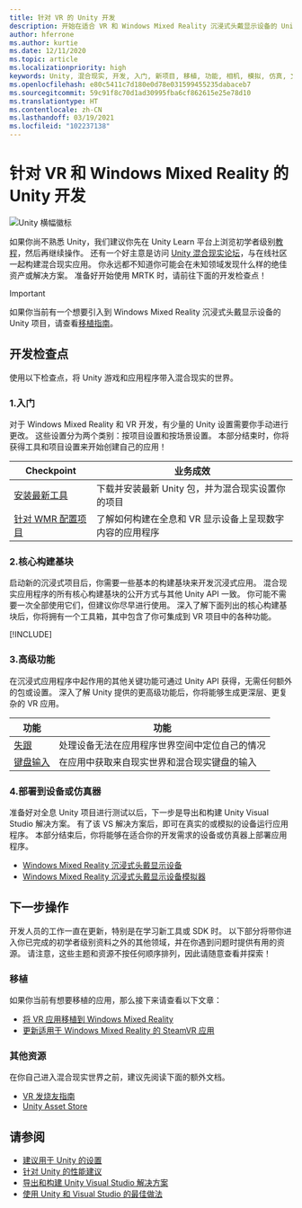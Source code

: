 ```yaml
---
title: 针对 VR 的 Unity 开发
description: 开始在适合 VR 和 Windows Mixed Reality 沉浸式头戴显示设备的 Unity 中构建混合现实应用。
author: hferrone
ms.author: kurtie
ms.date: 12/11/2020
ms.topic: article
ms.localizationpriority: high
keywords: Unity, 混合现实, 开发, 入门, 新项目, 移植, 功能, 相机, 模拟, 仿真, 文档, 混合现实头戴显示设备, windows 混合现实头戴显示设备, 虚拟现实头戴显示设备, 什么是虚拟现实, 什么是增强现实, MRTK, 混合现实工具包, 语音输入, 可定位相机, 仿真器, Azure, 教程
ms.openlocfilehash: e80c5411c7d180e0d78e031599455235dabaceb7
ms.sourcegitcommit: 59c91f8c70d1ad30995fba6cf862615e25e78d10
ms.translationtype: HT
ms.contentlocale: zh-CN
ms.lasthandoff: 03/19/2021
ms.locfileid: "102237138"
---
```

# <a name="unity-development-for-vr-and-windows-mixed-reality"></a>针对 VR 和 Windows Mixed Reality 的 Unity 开发

![Unity 横幅徽标](../images/unity_logo_banner.png)

如果你尚不熟悉 Unity，我们建议你先在 Unity Learn 平台上浏览初学者级别[教程](https://unity3d.com/learn/tutorials)，然后再继续操作。 还有一个好主意是访问 [Unity 混合现实论坛](https://forum.unity3d.com/forums/hololens.102/)，与在线社区一起构建混合现实应用。 你永远都不知道你可能会在未知领域发现什么样的绝佳资产或解决方案。 准备好开始使用 MRTK 时，请前往下面的开发检查点！

> [!IMPORTANT]
> 如果你当前有一个想要引入到 Windows Mixed Reality 沉浸式头戴显示设备的 Unity 项目，请查看[移植指南](../porting-apps/porting-overview.md)。 

## <a name="development-checkpoints"></a>开发检查点

使用以下检查点，将 Unity 游戏和应用程序带入混合现实的世界。 

### <a name="1-getting-started"></a>1.入门

对于 Windows Mixed Reality 和 VR 开发，有少量的 Unity 设置需要你手动进行更改。 这些设置分为两个类别：按项目设置和按场景设置。 本部分结束时，你将获得工具和项目设置来开始创建自己的应用！

|  Checkpoint  |  业务成效  |
| --- | --- |
| [安装最新工具](../install-the-tools.md) | 下载并安装最新 Unity 包，并为混合现实设置你的项目 |
| [针对 WMR 配置项目](configure-unity-project.md) | 了解如何构建在全息和 VR 显示设备上呈现数字内容的应用程序 |

### <a name="2-core-building-blocks"></a>2.核心构建基块

启动新的沉浸式项目后，你需要一些基本的构建基块来开发沉浸式应用。 混合现实应用程序的所有核心构建基块的公开方式与其他 Unity API 一致。 你可能不需要一次全部使用它们，但建议你尽早进行使用。 深入了解下面列出的核心构建基块后，你将拥有一个工具箱，其中包含了你可集成到 VR 项目中的各种功能。

[!INCLUDE[](../includes/unity-building-blocks-wmr.md)]

### <a name="3-advanced-features"></a>3.高级功能

在沉浸式应用程序中起作用的其他关键功能可通过 Unity API 获得，无需任何额外的包或设置。 深入了解 Unity 提供的更高级功能后，你将能够生成更深层、更复杂的 VR 应用。

|  功能  |  功能  |
| --- | --- |
| [失跟](tracking-loss-in-unity.md) | 处理设备无法在应用程序世界空间中定位自己的情况 |
| [键盘输入](keyboard-input-in-unity.md) | 在应用中获取来自现实世界和混合现实键盘的输入 |

### <a name="4-deploying-to-a-device-or-emulator"></a>4.部署到设备或仿真器

准备好对全息 Unity 项目进行测试以后，下一步是导出和构建 Unity Visual Studio 解决方案。 有了该 VS 解决方案后，即可在真实的或模拟的设备运行应用程序。 本部分结束后，你将能够在适合你的开发需求的设备或仿真器上部署应用程序。

* [Windows Mixed Reality 沉浸式头戴显示设备](../platform-capabilities-and-apis/using-visual-studio.md)
* [Windows Mixed Reality 沉浸式头戴显示设备模拟器](../platform-capabilities-and-apis/using-the-windows-mixed-reality-simulator.md)

## <a name="whats-next"></a>下一步操作

开发人员的工作一直在更新，特别是在学习新工具或 SDK 时。 以下部分将带你进入你已完成的初学者级别资料之外的其他领域，并在你遇到问题时提供有用的资源。 请注意，这些主题和资源不按任何顺序排列，因此请随意查看并探索！

### <a name="porting"></a>移植

如果你当前有想要移植的应用，那么接下来请查看以下文章：

* [将 VR 应用移植到 Windows Mixed Reality](../porting-apps/porting-guides.md?tabs=project)
* [更新适用于 Windows Mixed Reality 的 SteamVR 应用](../porting-apps/updating-your-steamvr-application-for-windows-mixed-reality.md)

### <a name="additional-resources"></a>其他资源

在你自己进入混合现实世界之前，建议先阅读下面的额外文档。 

* [VR 发烧友指南](/windows/mixed-reality/enthusiast-guide/vr-journey)
* [Unity Asset Store](https://assetstore.unity.com)

## <a name="see-also"></a>请参阅 

* [建议用于 Unity 的设置](recommended-settings-for-unity.md)
* [针对 Unity 的性能建议](performance-recommendations-for-unity.md)
* [导出和构建 Unity Visual Studio 解决方案](exporting-and-building-a-unity-visual-studio-solution.md)
* [使用 Unity 和 Visual Studio 的最佳做法](best-practices-for-working-with-unity-and-visual-studio.md)